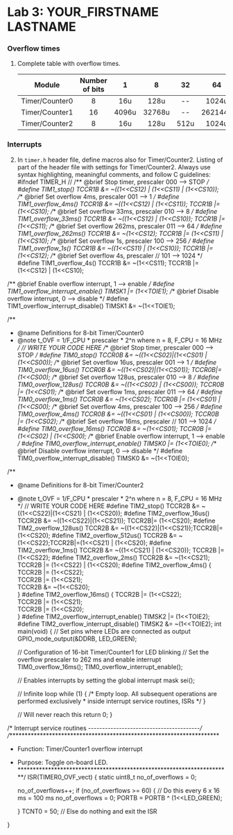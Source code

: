 # Lab 3: YOUR_FIRSTNAME LASTNAME

### Overflow times

1. Complete table with overflow times.


   | **Module** | **Number of bits** | **1** | **8** | **32** | **64** | **128** | **256** | **1024** |
   | :-: | :-: | :-: | :-: | :-: | :-: | :-: | :-: | :-: |
   | Timer/Counter0 | 8  | 16u | 128u | -- | 1024u | -- | 4096u | 16384u |
   | Timer/Counter1 | 16 |  4096u   |   32768u   | -- | 262144u | -- | 1,048576 | 4,194304 |
   | Timer/Counter2 | 8  |   16u  |   128u   |  512u  | 1024u |  2048u  | 4096u | 16384u |

### Interrupts

2. In `timer.h` header file, define macros also for Timer/Counter2. Listing of part of the header file with settings for Timer/Counter2. Always use syntax highlighting, meaningful comments, and follow C guidelines:
#ifndef TIMER_H
//
/** @brief Stop timer, prescaler 000 --> STOP */
#define TIM1_stop()           TCCR1B &= ~((1<<CS12) | (1<<CS11) | (1<<CS10));
/** @brief Set overflow 4ms, prescaler 001 --> 1 */
#define TIM1_overflow_4ms()   TCCR1B &= ~((1<<CS12) | (1<<CS11)); TCCR1B |= (1<<CS10);
/** @brief Set overflow 33ms, prescaler 010 --> 8 */
#define TIM1_overflow_33ms()  TCCR1B &= ~((1<<CS12) | (1<<CS10)); TCCR1B |= (1<<CS11);
/** @brief Set overflow 262ms, prescaler 011 --> 64 */
#define TIM1_overflow_262ms() TCCR1B &= ~(1<<CS12); TCCR1B |= (1<<CS11) | (1<<CS10);
/** @brief Set overflow 1s, prescaler 100 --> 256 */
#define TIM1_overflow_1s()    TCCR1B &= ~((1<<CS11) | (1<<CS10)); TCCR1B |= (1<<CS12);
/** @brief Set overflow 4s, prescaler // 101 --> 1024 */
#define TIM1_overflow_4s()    TCCR1B &= ~(1<<CS11); TCCR1B |= (1<<CS12) | (1<<CS10);

/**
@brief Enable overflow interrupt, 1 --> enable */
#define TIM1_overflow_interrupt_enable()  TIMSK1 |= (1<<TOIE1);
/** @brief Disable overflow interrupt, 0 --> disable */
#define TIM1_overflow_interrupt_disable() TIMSK1 &= ~(1<<TOIE1);


/**

 * @name  Definitions for 8-bit Timer/Counter0
 * @note  t_OVF = 1/F_CPU * prescaler * 2^n where n = 8, F_CPU = 16 MHz
 */
// WRITE YOUR CODE HERE
/** @brief Stop timer, prescaler 000 --> STOP */
#define TIM0_stop()           TCCR0B &= ~((1<<CS02)|(1<<CS01) | (1<<CS00));
/** @brief Set overflow 16us, prescaler 001 --> 1 */
#define TIM0_overflow_16us()   TCCR0B &= ~((1<<CS02)|(1<<CS01)); TCCR0B|= (1<<CS00);
/** @brief Set overflow 128us, prescaler 010 --> 8 */
#define TIM0_overflow_128us() TCCR0B &= ~((1<<CS02) | (1<<CS00)); TCCR0B |= (1<<CS01);
/** @brief Set overflow 1ms, prescaler 011 --> 64 */
#define TIM0_overflow_1ms() TCCR0B &= ~(1<<CS02); TCCR0B |= (1<<CS01) | (1<<CS00);
/** @brief Set overflow 4ms, prescaler 100 --> 256 */
#define TIM0_overflow_4ms() TCCR0B &= ~((1<<CS01) | (1<<CS00)); TCCR0B |= (1<<CS02);
/** @brief Set overflow 16ms, prescaler // 101 --> 1024 */
#define TIM0_overflow_16ms() TCCR0B &= ~(1<<CS01); TCCR0B |= (1<<CS02) | (1<<CS00);
/** @brief Enable overflow interrupt, 1 --> enable */
#define TIM0_overflow_interrupt_enable()  TIMSK0 |= (1<<TOIE0);
/** @brief Disable overflow interrupt, 0 --> disable */
#define TIM0_overflow_interrupt_disable() TIMSK0 &= ~(1<<TOIE0);

/**
 * @name  Definitions for 8-bit Timer/Counter2
 * @note  t_OVF = 1/F_CPU * prescaler * 2^n where n = 8, F_CPU = 16 MHz
 */
// WRITE YOUR CODE HERE
#define TIM2_stop()           TCCR2B &= ~((1<<CS22)|(1<<CS21) | (1<<CS20));
#define TIM2_overflow_16us()   TCCR2B &= ~((1<<CS22)|(1<<CS21)); TCCR2B|= (1<<CS20);
#define TIM2_overflow_128us() TCCR2B &= ~((1<<CS22)|(1<<CS21));TCCR2B|= (1<<CS20);
#define TIM2_overflow_512us() TCCR2B &= ~(1<<CS22);TCCR2B|=(1<<CS21) | (1<<CS20);
#define TIM2_overflow_1ms() TCCR2B &= ~((1<<CS21) | (1<<CS20)); TCCR2B |= (1<<CS22);
#define TIM2_overflow_2ms() TCCR2B &= ~(1<<CS21); TCCR2B |= (1<<CS22) | (1<<CS20);
#define TIM2_overflow_4ms()   {   TCCR2B |= (1<<CS22);\
                                TCCR2B |= (1<<CS21);\
                                TCCR2B &= ~(1<<CS20);\
}
#define TIM2_overflow_16ms() {   TCCR2B |= (1<<CS22);\
                                TCCR2B |= (1<<CS21);\
                                TCCR2B |= (1<<CS20);\
}
#define TIM2_overflow_interrupt_enable()  TIMSK2 |= (1<<TOIE2);
#define TIM2_overflow_interrupt_disable() TIMSK2 &= ~(1<<TOIE2);
int main(void)
{
    // Set pins where LEDs are connected as output
    GPIO_mode_output(&DDRB, LED_GREEN);

    // Configuration of 16-bit Timer/Counter1 for LED blinking
    // Set the overflow prescaler to 262 ms and enable interrupt
    TIM0_overflow_16ms();
    TIM0_overflow_interrupt_enable();

    // Enables interrupts by setting the global interrupt mask
    sei();

    // Infinite loop
    while (1)
    {
        /* Empty loop. All subsequent operations are performed exclusively 
         * inside interrupt service routines, ISRs */
    }

    // Will never reach this
    return 0;
}


/* Interrupt service routines ----------------------------------------*/
/**********************************************************************
 * Function: Timer/Counter1 overflow interrupt
 * Purpose:  Toggle on-board LED.
 **********************************************************************/
ISR(TIMER0_OVF_vect)
{   static uint8_t no_of_overflows = 0;

    no_of_overflows++;
    if (no_of_overflows >= 60)
    {
        // Do this every 6 x 16 ms = 100 ms
        no_of_overflows = 0;
        PORTB = PORTB ^ (1<<LED_GREEN);
        
    }
    TCNT0 = 50;
    // Else do nothing and exit the ISR
    
}
